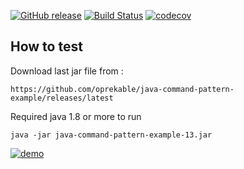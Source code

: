 [![GitHub release](https://img.shields.io/github/release/oprekable/java-command-pattern-example.svg)](https://github.com/oprekable/java-command-pattern-example/releases/latest) [![Build Status](https://travis-ci.org/oprekable/java-command-pattern-example.svg?branch=master)](https://travis-ci.org/oprekable/java-command-pattern-example)
[![codecov](https://codecov.io/gh/oprekable/java-command-pattern-example/branch/master/graph/badge.svg)](https://codecov.io/gh/oprekable/java-command-pattern-example)


## How to test

Download last jar file from :
```
https://github.com/oprekable/java-command-pattern-example/releases/latest
```
Required java 1.8 or more to run

```
java -jar java-command-pattern-example-13.jar
```

[![demo](https://asciinema.org/a/kK78TT5TiYZLQwDdByTxl9SXF.svg)](https://asciinema.org/a/x1hw6PznBOskkGaCY8y5Ok0Uu?autoplay=1)